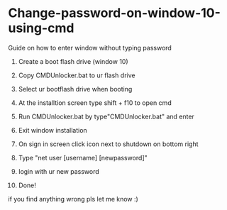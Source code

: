 # Change-password-on-window-10-using-cmd
Guide on how to enter window without typing password

1. Create a boot flash drive (window 10)

2. Copy CMDUnlocker.bat to ur flash drive

3. Select ur bootflash drive when booting

4. At the installtion screen type shift + f10 to open cmd

5. Run CMDUnlocker.bat by type"CMDUnlocker.bat" and enter

6. Exit window installation

7. On sign in screen click icon next to shutdown on bottom right

8. Type "net user [username] [newpassword]"

9. login with ur new password

10. Done!
 
 if you find anything wrong pls let me know :)
